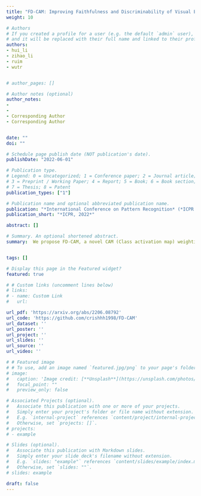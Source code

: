 ```yaml
---
title: "FD-CAM: Improving Faithfulness and Discriminability of Visual Explanation for CNNs"
weight: 10

# Authors
# If you created a profile for a user (e.g. the default `admin` user), write the username (folder name) here 
# and it will be replaced with their full name and linked to their profile.
authors:
- hui_li
- zihao_li
- ruim
- wutr


# author_pages: []

# Author notes (optional)
author_notes:
-
- 
- Corresponding Author
- Corresponding Author


date: ""
doi: ""

# Schedule page publish date (NOT publication's date).
publishDate: "2022-06-01"

# Publication type.
# Legend: 0 = Uncategorized; 1 = Conference paper; 2 = Journal article;
# 3 = Preprint / Working Paper; 4 = Report; 5 = Book; 6 = Book section;
# 7 = Thesis; 8 = Patent
publication_types: ["1"]

# Publication name and optional abbreviated publication name.
publication: "*International Conference on Pattern Recognition* (*ICPR Oral*, 清华B类会议) and also *CVPR Workshop on Explainable Artificial Intelligence for Computer Vision (XAI4CV), 2022*"
publication_short: "*ICPR, 2022*"

abstract: []

# Summary. An optional shortened abstract.
summary:  We propose FD-CAM, a novel CAM (Class activation map) weighting scheme, to improve both the faithfulness and discriminability of the CAM-based CNN visual explanation.


tags: []

# Display this page in the Featured widget?
featured: true

# # Custom links (uncomment lines below)
# links:
# - name: Custom Link
#   url: 

url_pdf: 'https://arxiv.org/abs/2206.08792'
url_code: 'https://github.com/crishhh1998/FD-CAM'
url_dataset: ''
url_poster: ''
url_project: ''
url_slides: ''
url_source: ''
url_video: ''

# # Featured image
# # To use, add an image named `featured.jpg/png` to your page's folder. 
# image:
#   caption: 'Image credit: [**Unsplash**](https://unsplash.com/photos/pLCdAaMFLTE)'
#   focal_point: ""
#   preview_only: false

# Associated Projects (optional).
#   Associate this publication with one or more of your projects.
#   Simply enter your project's folder or file name without extension.
#   E.g. `internal-project` references `content/project/internal-project/index.md`.
#   Otherwise, set `projects: []`.
# projects:
# - example

# Slides (optional).
#   Associate this publication with Markdown slides.
#   Simply enter your slide deck's filename without extension.
#   E.g. `slides: "example"` references `content/slides/example/index.md`.
#   Otherwise, set `slides: ""`.
# slides: example

draft: false
---
```


<!-- {{% callout note %}}
Click the *Cite* button above to demo the feature to enable visitors to import publication metadata into their reference management software.
{{% /callout %}}

{{% callout note %}}
Create your slides in Markdown - click the *Slides* button to check out the example.
{{% /callout %}}

Supplementary notes can be added here, including [code, math, and images](https://wowchemy.com/docs/writing-markdown-latex/). -->

